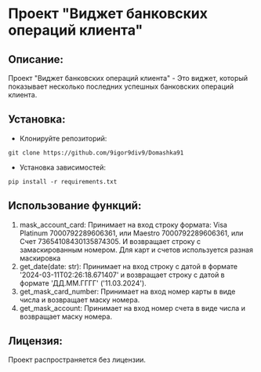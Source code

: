 # Проект "Виджет банковских операций клиента"

## Описание:

Проект "Виджет банковских операций клиента" - Это виджет, который показывает несколько последних успешных банковских операций клиента.

## Установка:

- Клонируйте репозиторий:
```
git clone https://github.com/9igor9div9/Domashka91
```
- Установка зависимостей:
```
pip install -r requirements.txt
```

## Использование функций:

1. mask_account_card: Принимает на вход строку формата: Visa Platinum 7000792289606361, или
    Maestro 7000792289606361, или Счет 73654108430135874305. И возвращает
    строку с замаскированным номером. Для карт и счетов используется разная маскировка
2. get_date(date: str): Принимает на вход строку с датой в формате '2024-03-11T02:26:18.671407'
    и возвращает строку с датой в формате 'ДД.ММ.ГГГГ' ('11.03.2024').
3. get_mask_card_number: Принимает на вход номер карты в виде числа и возвращает маску номера.
4. get_mask_account: Принимает на вход номер счета в виде числа и возвращает маску номера.

## Лицензия:

Проект распространяется без лицензии.